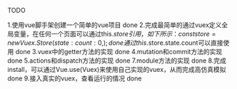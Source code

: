 TODO

1.使用vue脚手架创建一个简单的vue项目 done
2.完成最简单的通过vuex定义全局变量，在任何一个页面可以通过this.$store引用，如下所示：
const store = new Vuex.Store({
  state: {
    count: 0
  },
}); done 
通过this.$store.state.count可以直接使用 done 
3.vuex中的getter方法的实现 done
4.mutation和commit方法的实现 done
5.actions和dispatch方法的实现 done 
7.module方法的实现  done
8.完成install，可以通过Vue.use(Vuex)来使用自己实现的vuex，从而完成高仿真模拟 done 
9.接入真实的vuex，查看运行的情况 done